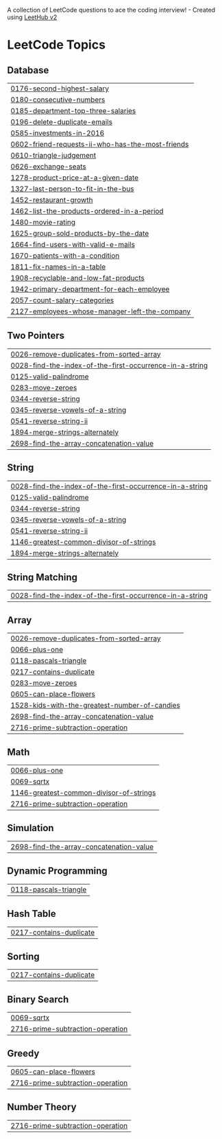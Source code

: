A collection of LeetCode questions to ace the coding interview! - Created using [LeetHub v2](https://github.com/arunbhardwaj/LeetHub-2.0)
<!---LeetCode Topics Start-->
# LeetCode Topics
## Database
|  |
| ------- |
| [0176-second-highest-salary](https://github.com/Dhruv3595/Leetcodedhruv/tree/master/0176-second-highest-salary) |
| [0180-consecutive-numbers](https://github.com/Dhruv3595/Leetcodedhruv/tree/master/0180-consecutive-numbers) |
| [0185-department-top-three-salaries](https://github.com/Dhruv3595/Leetcodedhruv/tree/master/0185-department-top-three-salaries) |
| [0196-delete-duplicate-emails](https://github.com/Dhruv3595/Leetcodedhruv/tree/master/0196-delete-duplicate-emails) |
| [0585-investments-in-2016](https://github.com/Dhruv3595/Leetcodedhruv/tree/master/0585-investments-in-2016) |
| [0602-friend-requests-ii-who-has-the-most-friends](https://github.com/Dhruv3595/Leetcodedhruv/tree/master/0602-friend-requests-ii-who-has-the-most-friends) |
| [0610-triangle-judgement](https://github.com/Dhruv3595/Leetcodedhruv/tree/master/0610-triangle-judgement) |
| [0626-exchange-seats](https://github.com/Dhruv3595/Leetcodedhruv/tree/master/0626-exchange-seats) |
| [1278-product-price-at-a-given-date](https://github.com/Dhruv3595/Leetcodedhruv/tree/master/1278-product-price-at-a-given-date) |
| [1327-last-person-to-fit-in-the-bus](https://github.com/Dhruv3595/Leetcodedhruv/tree/master/1327-last-person-to-fit-in-the-bus) |
| [1452-restaurant-growth](https://github.com/Dhruv3595/Leetcodedhruv/tree/master/1452-restaurant-growth) |
| [1462-list-the-products-ordered-in-a-period](https://github.com/Dhruv3595/Leetcodedhruv/tree/master/1462-list-the-products-ordered-in-a-period) |
| [1480-movie-rating](https://github.com/Dhruv3595/Leetcodedhruv/tree/master/1480-movie-rating) |
| [1625-group-sold-products-by-the-date](https://github.com/Dhruv3595/Leetcodedhruv/tree/master/1625-group-sold-products-by-the-date) |
| [1664-find-users-with-valid-e-mails](https://github.com/Dhruv3595/Leetcodedhruv/tree/master/1664-find-users-with-valid-e-mails) |
| [1670-patients-with-a-condition](https://github.com/Dhruv3595/Leetcodedhruv/tree/master/1670-patients-with-a-condition) |
| [1811-fix-names-in-a-table](https://github.com/Dhruv3595/Leetcodedhruv/tree/master/1811-fix-names-in-a-table) |
| [1908-recyclable-and-low-fat-products](https://github.com/Dhruv3595/Leetcodedhruv/tree/master/1908-recyclable-and-low-fat-products) |
| [1942-primary-department-for-each-employee](https://github.com/Dhruv3595/Leetcodedhruv/tree/master/1942-primary-department-for-each-employee) |
| [2057-count-salary-categories](https://github.com/Dhruv3595/Leetcodedhruv/tree/master/2057-count-salary-categories) |
| [2127-employees-whose-manager-left-the-company](https://github.com/Dhruv3595/Leetcodedhruv/tree/master/2127-employees-whose-manager-left-the-company) |
## Two Pointers
|  |
| ------- |
| [0026-remove-duplicates-from-sorted-array](https://github.com/Dhruv3595/Leetcodedhruv/tree/master/0026-remove-duplicates-from-sorted-array) |
| [0028-find-the-index-of-the-first-occurrence-in-a-string](https://github.com/Dhruv3595/Leetcodedhruv/tree/master/0028-find-the-index-of-the-first-occurrence-in-a-string) |
| [0125-valid-palindrome](https://github.com/Dhruv3595/Leetcodedhruv/tree/master/0125-valid-palindrome) |
| [0283-move-zeroes](https://github.com/Dhruv3595/Leetcodedhruv/tree/master/0283-move-zeroes) |
| [0344-reverse-string](https://github.com/Dhruv3595/Leetcodedhruv/tree/master/0344-reverse-string) |
| [0345-reverse-vowels-of-a-string](https://github.com/Dhruv3595/Leetcodedhruv/tree/master/0345-reverse-vowels-of-a-string) |
| [0541-reverse-string-ii](https://github.com/Dhruv3595/Leetcodedhruv/tree/master/0541-reverse-string-ii) |
| [1894-merge-strings-alternately](https://github.com/Dhruv3595/Leetcodedhruv/tree/master/1894-merge-strings-alternately) |
| [2698-find-the-array-concatenation-value](https://github.com/Dhruv3595/Leetcodedhruv/tree/master/2698-find-the-array-concatenation-value) |
## String
|  |
| ------- |
| [0028-find-the-index-of-the-first-occurrence-in-a-string](https://github.com/Dhruv3595/Leetcodedhruv/tree/master/0028-find-the-index-of-the-first-occurrence-in-a-string) |
| [0125-valid-palindrome](https://github.com/Dhruv3595/Leetcodedhruv/tree/master/0125-valid-palindrome) |
| [0344-reverse-string](https://github.com/Dhruv3595/Leetcodedhruv/tree/master/0344-reverse-string) |
| [0345-reverse-vowels-of-a-string](https://github.com/Dhruv3595/Leetcodedhruv/tree/master/0345-reverse-vowels-of-a-string) |
| [0541-reverse-string-ii](https://github.com/Dhruv3595/Leetcodedhruv/tree/master/0541-reverse-string-ii) |
| [1146-greatest-common-divisor-of-strings](https://github.com/Dhruv3595/Leetcodedhruv/tree/master/1146-greatest-common-divisor-of-strings) |
| [1894-merge-strings-alternately](https://github.com/Dhruv3595/Leetcodedhruv/tree/master/1894-merge-strings-alternately) |
## String Matching
|  |
| ------- |
| [0028-find-the-index-of-the-first-occurrence-in-a-string](https://github.com/Dhruv3595/Leetcodedhruv/tree/master/0028-find-the-index-of-the-first-occurrence-in-a-string) |
## Array
|  |
| ------- |
| [0026-remove-duplicates-from-sorted-array](https://github.com/Dhruv3595/Leetcodedhruv/tree/master/0026-remove-duplicates-from-sorted-array) |
| [0066-plus-one](https://github.com/Dhruv3595/Leetcodedhruv/tree/master/0066-plus-one) |
| [0118-pascals-triangle](https://github.com/Dhruv3595/Leetcodedhruv/tree/master/0118-pascals-triangle) |
| [0217-contains-duplicate](https://github.com/Dhruv3595/Leetcodedhruv/tree/master/0217-contains-duplicate) |
| [0283-move-zeroes](https://github.com/Dhruv3595/Leetcodedhruv/tree/master/0283-move-zeroes) |
| [0605-can-place-flowers](https://github.com/Dhruv3595/Leetcodedhruv/tree/master/0605-can-place-flowers) |
| [1528-kids-with-the-greatest-number-of-candies](https://github.com/Dhruv3595/Leetcodedhruv/tree/master/1528-kids-with-the-greatest-number-of-candies) |
| [2698-find-the-array-concatenation-value](https://github.com/Dhruv3595/Leetcodedhruv/tree/master/2698-find-the-array-concatenation-value) |
| [2716-prime-subtraction-operation](https://github.com/Dhruv3595/Leetcodedhruv/tree/master/2716-prime-subtraction-operation) |
## Math
|  |
| ------- |
| [0066-plus-one](https://github.com/Dhruv3595/Leetcodedhruv/tree/master/0066-plus-one) |
| [0069-sqrtx](https://github.com/Dhruv3595/Leetcodedhruv/tree/master/0069-sqrtx) |
| [1146-greatest-common-divisor-of-strings](https://github.com/Dhruv3595/Leetcodedhruv/tree/master/1146-greatest-common-divisor-of-strings) |
| [2716-prime-subtraction-operation](https://github.com/Dhruv3595/Leetcodedhruv/tree/master/2716-prime-subtraction-operation) |
## Simulation
|  |
| ------- |
| [2698-find-the-array-concatenation-value](https://github.com/Dhruv3595/Leetcodedhruv/tree/master/2698-find-the-array-concatenation-value) |
## Dynamic Programming
|  |
| ------- |
| [0118-pascals-triangle](https://github.com/Dhruv3595/Leetcodedhruv/tree/master/0118-pascals-triangle) |
## Hash Table
|  |
| ------- |
| [0217-contains-duplicate](https://github.com/Dhruv3595/Leetcodedhruv/tree/master/0217-contains-duplicate) |
## Sorting
|  |
| ------- |
| [0217-contains-duplicate](https://github.com/Dhruv3595/Leetcodedhruv/tree/master/0217-contains-duplicate) |
## Binary Search
|  |
| ------- |
| [0069-sqrtx](https://github.com/Dhruv3595/Leetcodedhruv/tree/master/0069-sqrtx) |
| [2716-prime-subtraction-operation](https://github.com/Dhruv3595/Leetcodedhruv/tree/master/2716-prime-subtraction-operation) |
## Greedy
|  |
| ------- |
| [0605-can-place-flowers](https://github.com/Dhruv3595/Leetcodedhruv/tree/master/0605-can-place-flowers) |
| [2716-prime-subtraction-operation](https://github.com/Dhruv3595/Leetcodedhruv/tree/master/2716-prime-subtraction-operation) |
## Number Theory
|  |
| ------- |
| [2716-prime-subtraction-operation](https://github.com/Dhruv3595/Leetcodedhruv/tree/master/2716-prime-subtraction-operation) |
<!---LeetCode Topics End-->